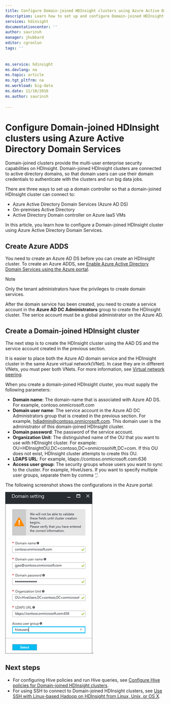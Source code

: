 ```yaml
---
title: Configure Domain-joined HDInsight clusters using Azure Active Directory Domain Services - Azure | Microsoft Docs
description: Learn how to set up and configure Domain-joined HDInsight clusters using Azure Active Directory Domain Services
services: hdinsight
documentationcenter: ''
author: saurinsh
manager: jhubbard
editor: cgronlun
tags: ''


ms.service: hdinsight
ms.devlang: na
ms.topic: article
ms.tgt_pltfrm: na
ms.workload: big-data
ms.date: 11/10/2016
ms.author: saurinsh

---
```

# Configure Domain-joined HDInsight clusters using Azure Active Directory Domain Services

Domain-joined clusters provide the multi-user enterprise security capabilities on HDInsight. Domain-joined HDInsight clusters are connected to active directory domains, so that domain users can use their domain credentials to authenticate with the clusters and run big data jobs. 

There are three ways to set up a domain controller so that a domain-joined HDInsight cluster can connect to:

- Azure Active Directory Domain Services (Azure AD DS)
- On-premises Active Directory
- Active Directory Domain controller on Azure IaaS VMs

In this article, you learn how to configure a Domain-joined HDInsight cluster using Azure Active Directory Domain Services.

## Create Azure ADDS

You need to create an Azure AD DS before you can create an HDInsight cluster. To create an Azure ADDS, see [Enable Azure Active Directory Domain Services using the Azure portal](../../active-directory-domain-services/active-directory-ds-getting-started.md). 

> [!NOTE]
> Only the tenant administrators have the privileges to create domain services. 

After the domain service has been created, you need to create a service account in the **Azure AD DC Administrators** group to create the HDInsight cluster. The serice account must be a global administrator on the Azure AD.

## Create a Domain-joined HDInsight cluster

The next step is to create the HDInsight cluster using the AAD DS and the service account created in the previous section.

It is easier to place both the Azure AD domain service and the HDInsight cluster in the same Azure virtual network(VNet). In case they are in different VNets, you must peer both VNets. For more information, see [Virtual network peering](../../virtual-network/virtual-network-peering-overview.md).

When you create a domain-joined HDInsight cluster, you must supply the following parameters:

- **Domain name**: The domain-name that is associated with Azure AD DS. For example, contoso.onmicrosoft.com
- **Domain user name**: The service account in the Azure AD DC Administrators group that is created in the previous section. For example, hdiadmin@contoso.onmicrosoft.com. This domain user is the administrator of this domain-joined HDInsight cluster.
- **Domain password**: The password of the service account.
- **Organization Unit**: The distinguished name of the OU that you want to use with HDInsight cluster. For example: OU=HDInsightOU,DC=contoso,DC=onmicrosohift,DC=com. If this OU does not exist, HDInsight cluster attempts to create this OU. 
- **LDAPS URL**: For example, ldaps://contoso.onmicrosoft.com:636
- **Access user group**: The security groups whose users you want to sync to the cluster. For example, HiveUsers. If you want to specify multiple user groups, separate them by comma ‘,’.
 
The following screenshot shows the configurations in the Azure portal:

![Azure HDInsight domain-joined Active Directory Domain Services configuration](./media/apache-domain-joined-configure-using-azure-adds/hdinsight-domain-joined-configuration-azure-aads-portal.png).


## Next steps
* For configuring Hive policies and run Hive queries, see [Configure Hive policies for Domain-joined HDInsight clusters](apache-domain-joined-run-hive.md).
* For using SSH to connect to Domain-joined HDInsight clusters, see [Use SSH with Linux-based Hadoop on HDInsight from Linux, Unix, or OS X](../hdinsight-hadoop-linux-use-ssh-unix.md#domainjoined).

